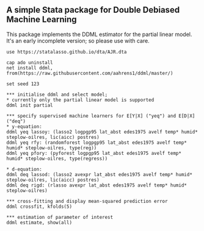 ## A simple Stata package for Double Debiased Machine Learning

This package implements the DDML estimator for the partial linear model. 
It's an early incomplete version; so please use with care. 

```
use https://statalasso.github.io/dta/AJR.dta

cap ado uninstall
net install ddml, from(https://raw.githubusercontent.com/aahrens1/ddml/master/)

set seed 123
  
*** initialise ddml and select model; 
* currently only the partial linear model is supported
ddml init partial

*** specify supervised machine learners for E[Y|X] ("yeq") and E[D|X] ("deq")
* y-equation:
ddml yeq lassoy: (lasso2 logpgp95 lat_abst edes1975 avelf temp* humid* steplow-oilres, lic(aicc) postres)
ddml yeq rfy: (randomforest logpgp95 lat_abst edes1975 avelf temp* humid* steplow-oilres, type(reg))
ddml yeq pfory: (pyforest logpgp95 lat_abst edes1975 avelf temp* humid* steplow-oilres, type(regress))

* d-equation:
ddml deq lassod: (lasso2 avexpr lat_abst edes1975 avelf temp* humid* steplow-oilres, lic(aicc) postres)
ddml deq rigd: (rlasso avexpr lat_abst edes1975 avelf temp* humid* steplow-oilres)

*** cross-fitting and display mean-squared prediction error
ddml crossfit, kfolds(5)  

*** estimation of parameter of interest
ddml estimate, show(all)
```
